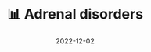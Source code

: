 ---
title: 📊 Adrenal disorders
date: '2022-12-02'
type: book
weight: 22
columns: 100
commentable: true
---